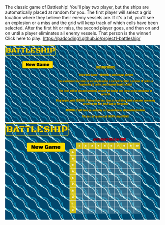 The classic game of Battleship!
You'll play two player, but the ships are automatically placed at random for you.
The first player will select a grid location where they believe their enemy vessels are. If it's a hit, you'll see an explosion or a miss and the grid will keep track of which cells have been selected.
After the first hit or miss, the second player goes, and then on and on until a player eliminates all enemy vessels. That person is the winner!
Click here to play: https://padcoding1.github.io/project1-battleship/

![Instructions](Instructions.png)
![Grid](Grid.png)

